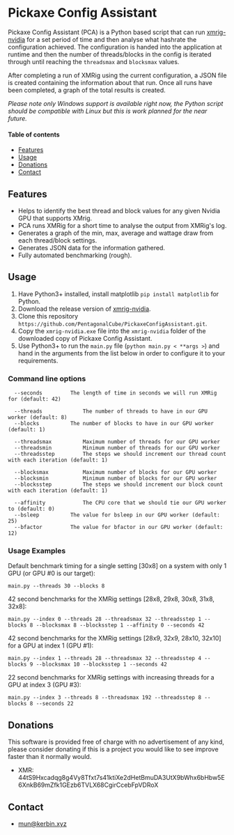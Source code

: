 # Pickaxe Config Assistant
Pickaxe Config Assistant (PCA) is a Python based script that can run [xmrig-nvidia](https://github.com/xmrig/xmrig-nvidia) for a set period of time and then analyse what hashrate the configuration achieved. The configuration is handed into the application at runtime and then the number of threads/blocks in the config is iterated through until reaching the `threadsmax` and `blocksmax` values.

After completing a run of XMRig using the current configuration, a JSON file is created containing the information about that run. Once all runs have been completed, a graph of the total results is created.

_Please note only Windows support is available right now, the Python script should be compatible with Linux but this is work planned for the near future._


#### Table of contents
* [Features](#features)
* [Usage](#usage)
* [Donations](#donations)
* [Contact](#contact)


## Features
* Helps to identify the best thread and block values for any given Nvidia GPU that supports XMrig.
* PCA runs XMRig for a short time to analyse the output from XMRig's log.
* Generates a graph of the min, max, average and wattage draw from each thread/block settings.
* Generates JSON data for the information gathered.
* Fully automated benchmarking (rough).


## Usage
1. Have Python3+ installed, install matplotlib `pip install matplotlib` for Python.
2. Download the release version of [xmrig-nvidia](https://github.com/xmrig/xmrig-nvidia/releases).
3. Clone this repository `https://github.com/PentagonalCube/PickaxeConfigAssistant.git`.
4. Copy the `xmrig-nvidia.exe` file into the `xmrig-nvidia` folder of the downloaded copy of Pickaxe Config Assistant.
5. Use Python3+ to run the `main.py` file (`python main.py < **args >`) and hand in the arguments from the list below in order to configure it to your requirements.

### Command line options
```
  --seconds			The length of time in seconds we will run XMRig for (default: 42)

  --threads 			The number of threads to have in our GPU worker (default: 8)
  --blocks			The number of blocks to have in our GPU worker (default: 1)

  --threadsmax			Maximum number of threads for our GPU worker
  --threadsmin			Minimum number of threads for our GPU worker
  --threadsstep			The steps we should increment our thread count with each iteration (default: 1)

  --blocksmax			Maximum number of blocks for our GPU worker
  --blocksmin			Minimum number of blocks for our GPU worker
  --blocksstep			The steps we should increment our block count with each iteration (default: 1)

  --affinity			The CPU core that we should tie our GPU worker to (default: 0)
  --bsleep			The value for bsleep in our GPU worker (default: 25)
  --bfactor			The value for bfactor in our GPU worker (default: 12)
```

### Usage Examples
Default benchmark timing for a single setting [30x8] on a system with only 1 GPU (or GPU #0 is our target):
```
main.py --threads 30 --blocks 8
```

42 second benchmarks for the XMRig settings [28x8, 29x8, 30x8, 31x8, 32x8]:
```
main.py --index 0 --threads 28 --threadsmax 32 --threadsstep 1 --blocks 8 --blocksmax 8 --blocksstep 1 --affinity 0 --seconds 42
```

42 second benchmarks for the XMRig settings [28x9, 32x9, 28x10, 32x10] for a GPU at index 1 (GPU #1):
```
main.py --index 1 --threads 28 --threadsmax 32 --threadsstep 4 --blocks 9 --blocksmax 10 --blocksstep 1 --seconds 42
```

22 second benchmarks for XMRig settings with increasing threads for a GPU at index 3 (GPU #3):
```
main.py --index 3 --threads 8 --threadsmax 192 --threadsstep 8 --blocks 8 --seconds 22
```

## Donations
This software is provided free of charge with no advertisement of any kind, please consider donating if this is a project you would like to see improve faster than it normally would.
* XMR: 44tS9Hxcadqg8g4Vy8Tfxt7s41ktiXe2dHetBmuDA3UtX9bWhx6bHbw5E6XnkB69mZfk1GEzb6TVLX68CgirCcebFpVDRoX


## Contact
* mun@kerbin.xyz